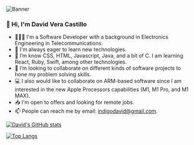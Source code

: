 ![Banner](https://user-images.githubusercontent.com/97900045/171921909-a02cd173-5b92-4335-b560-b126261b00c9.png)


### 👋 Hi, I'm David Vera Castillo 

- 🧑🏻‍💻 I'm a Software Developer with a background in Electronics Engineering in Telecommunications. 
- 🤔 I'm always eager to learn new technologies.
- 👀 I’m know CSS, HTML, Javascript, Java, and a bit of C. I am learning React, Ruby, Swift, among other technologies.
- 💞️ I’m looking to collaborate on different kinds of software projects to hone my problem solving skills. 
- 💻 I also would like to collaborate on ARM-based software since I am interested in the new Apple Processors capabilities (M1, M1 Pro, and M1 MAX).
- 📥 I'm open to offers and looking for remote jobs.
- 📫 People can reach me by email: indigodavid@gmail.com.

[![David's GitHub stats](https://github-readme-stats.vercel.app/api?username=indigodavid&show_icons=true&theme=ayu-mirage)](https://github.com/indigodavid/github-readme-stats)

[![Top Langs](https://github-readme-stats.vercel.app/api/top-langs/?username=indigodavid&theme=ayu-mirage&layout=compact)](https://github.com/indigodavid/github-readme-stats)
<!---
indigodavid/indigodavid is a ✨ special ✨ repository because its `README.md` (this file) appears on your GitHub profile.
You can click the Preview link to take a look at your changes.
--->
